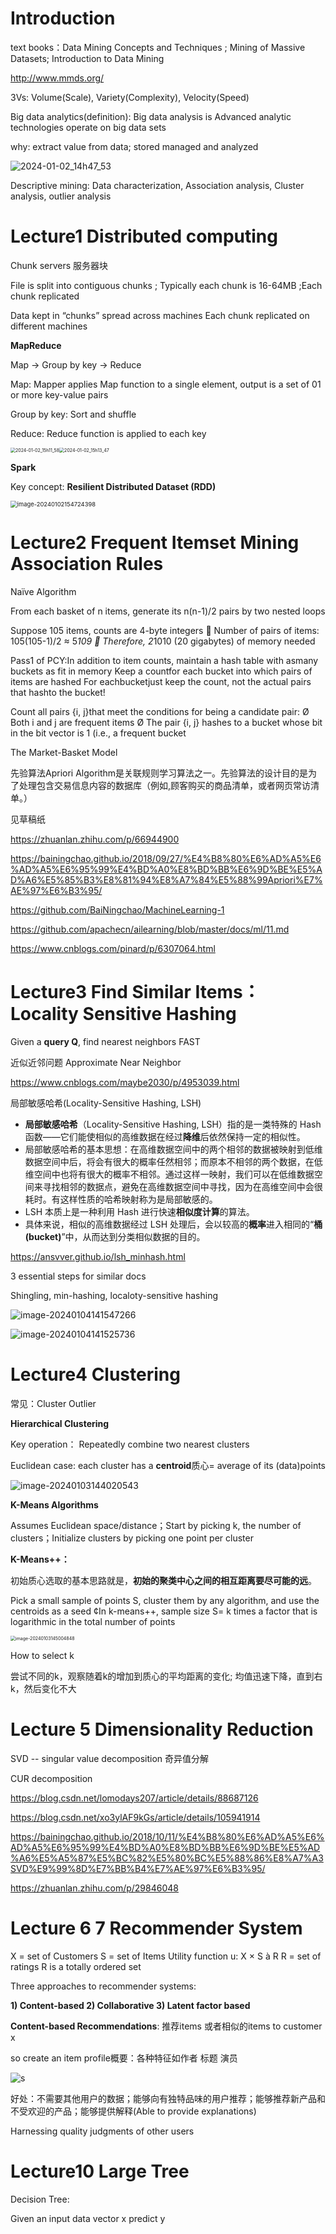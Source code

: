 # Introduction

text books：Data Mining Concepts and Techniques ; Mining of Massive Datasets; Introduction to Data Mining

http://www.mmds.org/

3Vs: Volume(Scale), Variety(Complexity), Velocity(Speed)

Big data analytics(definition): Big data analysis is Advanced analytic technologies operate on big data sets 

why: extract value from data; stored managed and analyzed

![2024-01-02_14h47_53](C:\school_data_file\int402\2024-01-02_14h47_53.png)



Descriptive mining:  Data characterization, Association analysis, Cluster analysis, outlier analysis

# Lecture1 Distributed computing

Chunk servers 服务器块

File is split into contiguous chunks ; Typically each chunk is 16-64MB ;Each chunk replicated

Data kept in “chunks” spread across machines Each chunk replicated on different machines

**MapReduce**

Map -> Group by key -> Reduce

Map: Mapper applies Map function to a single element, output is a set of 01 or more key-value pairs

Group by key: Sort and shuffle

Reduce: Reduce function is applied to each key

<img src="C:\school_data_file\int402\2024-01-02_15h11_58.png" alt="2024-01-02_15h11_58" style="zoom:50%;" /><img src="C:\school_data_file\int402\2024-01-02_15h13_47.png" alt="2024-01-02_15h13_47" style="zoom:50%;" />

**Spark**

Key concept:  **Resilient Distributed Dataset (RDD)**

<img src="C:\school_data_file\int402\image-20240102154724398.png" alt="image-20240102154724398" style="zoom:67%;" />

# Lecture2 Frequent Itemset Mining Association Rules

Naïve Algorithm

From each basket of n items, generate its n(n-1)/2 pairs by two nested loops

Suppose 105 items, counts are 4-byte integers  Number of pairs of items: 105(105-1)/2 ≈ 5*109  Therefore, 2*1010 (20 gigabytes) of memory needed

Pass1 of PCY:In addition to item counts, maintain a hash table with asmany buckets as fit in memory Keep a countfor each bucket into which pairs of items are hashed For eachbucketjust keep the count, not the actual pairs that hashto the bucket!

Count all pairs {i, j}that meet the conditions for being a candidate pair: Ø Both i and j are frequent items Ø The pair {i, j} hashes to a bucket whose bit in the bit vector is 1 (i.e., a frequent bucket

The Market-Basket Model

先验算法Apriori Algorithm是关联规则学习算法之一。先验算法的设计目的是为了处理包含交易信息内容的数据库（例如,顾客购买的商品清单，或者网页常访清单。）

见草稿纸

https://zhuanlan.zhihu.com/p/66944900

https://bainingchao.github.io/2018/09/27/%E4%B8%80%E6%AD%A5%E6%AD%A5%E6%95%99%E4%BD%A0%E8%BD%BB%E6%9D%BE%E5%AD%A6%E5%85%B3%E8%81%94%E8%A7%84%E5%88%99Apriori%E7%AE%97%E6%B3%95/

https://github.com/BaiNingchao/MachineLearning-1

https://github.com/apachecn/ailearning/blob/master/docs/ml/11.md

https://www.cnblogs.com/pinard/p/6307064.html

# Lecture3 Find Similar Items：Locality Sensitive Hashing

Given a **query Q**, find nearest neighbors FAST

近似近邻问题 Approximate Near Neighbor

https://www.cnblogs.com/maybe2030/p/4953039.html

局部敏感哈希(Locality-Sensitive Hashing, LSH)

- **局部敏感哈希**（Locality-Sensitive Hashing, LSH）指的是一类特殊的 Hash 函数——它们能使相似的高维数据在经过**降维**后依然保持一定的相似性。
- 局部敏感哈希的基本思想：在高维数据空间中的两个相邻的数据被映射到低维数据空间中后，将会有很大的概率任然相邻；而原本不相邻的两个数据，在低维空间中也将有很大的概率不相邻。通过这样一映射，我们可以在低维数据空间来寻找相邻的数据点，避免在高维数据空间中寻找，因为在高维空间中会很耗时。有这样性质的哈希映射称为是局部敏感的。
- LSH 本质上是一种利用 Hash 进行快速**相似度计算**的算法。
- 具体来说，相似的高维数据经过 LSH 处理后，会以较高的**概率**进入相同的“**桶(bucket)**”中，从而达到分类相似数据的目的。

https://ansvver.github.io/lsh_minhash.html

3 essential steps for similar docs

Shingling, min-hashing, localoty-sensitive hashing

![image-20240104141547266](C:\school_data_file\int402\image-20240104141547266.png)

![image-20240104141525736](C:\school_data_file\int402\image-20240104141525736.png)













# Lecture4 Clustering

常见：Cluster Outlier

**Hierarchical Clustering**

Key operation： Repeatedly combine two nearest clusters

Euclidean case: each cluster has a **centroid**质心= average of its (data)points

![image-20240103144020543](C:\school_data_file\int402\image-20240103144020543.png)

**K-Means Algorithms**

Assumes Euclidean space/distance；Start by picking k, the number of clusters；Initialize clusters by picking one point per cluster

**K-Means++：**

初始质心选取的基本思路就是，**初始的聚类中心之间的相互距离要尽可能的远**。

Pick a small sample of points S, cluster them by any algorithm, and use the centroids as a seed ¢In k-means++, sample size S= k times a factor that is logarithmic in the total number of points

<img src="C:\school_data_file\int402\image-20240103145004848.png" alt="image-20240103145004848" style="zoom:50%;" />

How to select k

尝试不同的k，观察随着k的增加到质心的平均距离的变化; 均值迅速下降，直到右k，然后变化不大

# Lecture 5 Dimensionality Reduction

SVD -- singular value decomposition 奇异值分解

CUR decomposition



https://blog.csdn.net/lomodays207/article/details/88687126

https://blog.csdn.net/xo3ylAF9kGs/article/details/105941914

https://bainingchao.github.io/2018/10/11/%E4%B8%80%E6%AD%A5%E6%AD%A5%E6%95%99%E4%BD%A0%E8%BD%BB%E6%9D%BE%E5%AD%A6%E5%A5%87%E5%BC%82%E5%80%BC%E5%88%86%E8%A7%A3SVD%E9%99%8D%E7%BB%B4%E7%AE%97%E6%B3%95/

https://zhuanlan.zhihu.com/p/29846048

# Lecture 6 7 Recommender System

X = set of Customers
S = set of Items
Utility function u: X × S à R
	R = set of ratings
	R is a totally ordered set

Three approaches to recommender systems: 

**1) Content-based 2) Collaborative 3) Latent factor based**

**Content-based Recommendations**: 推荐items 或者相似的items to customer x

so create an item profile概要：各种特征如作者 标题 演员

![s](C:\school_data_file\int402\image-20240103155037577.png)

好处：不需要其他用户的数据；能够向有独特品味的用户推荐；能够推荐新产品和不受欢迎的产品；能够提供解释(Able to provide explanations)

Harnessing quality judgments of other users

# Lecture10 Large Tree

Decision Tree:

Given an input data vector x predict y
